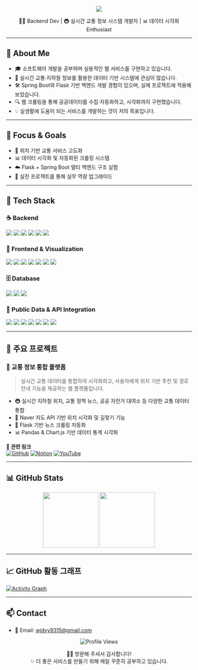 <!-- 💫 헤더 배너: 따뜻한 톤 -->
<p align="center">
  <img src="https://capsule-render.vercel.app/api?type=waving&color=ffb4a2,ffdac1,ffe5d9&height=240&section=header&text=HONG%20JUNG%20PYO!&fontSize=40&fontAlignY=40&desc=백엔드%20웹%20개발자%20|%20실시간%20교통정보%20서비스%20제작&descAlignY=65&animation=fadeIn&fontColor=fff4e6&descColor=ffdcc4" />
</p>

<p align="center">
  🧑‍💻 Backend Dev | 🚇 실시간 교통 정보 시스템 개발자 | 📊 데이터 시각화 Enthusiast
</p>

---

## 💬 About Me

- 🎓 소프트웨어 개발을 공부하며 실용적인 웹 서비스를 구현하고 있습니다.
- 🚦 실시간 교통·지하철 정보를 활용한 데이터 기반 시스템에 관심이 많습니다.
- 🛠 Spring Boot와 Flask 기반 백엔드 개발 경험이 있으며, 실제 프로젝트에 적용해 보았습니다.
- 🔍 웹 크롤링을 통해 공공데이터를 수집·자동화하고, 시각화까지 구현했습니다.
- 💡 실생활에 도움이 되는 서비스를 개발하는 것이 저의 목표입니다.

---

## 🎯 Focus & Goals

- 📡 위치 기반 교통 서비스 고도화
- 📊 데이터 시각화 및 자동화된 크롤링 시스템
- ☁️ Flask + Spring Boot 멀티 백엔드 구조 실험
- 💪 실전 프로젝트를 통해 실무 역량 업그레이드

---

## 🧰 Tech Stack

### ☕ Backend
<p>
  <img src="https://img.shields.io/badge/Java-17-b47149?style=flat&logo=java&logoColor=white"/>
  <img src="https://img.shields.io/badge/Spring_Boot-3.0-a3bf72?style=flat&logo=springboot&logoColor=white"/>
  <img src="https://img.shields.io/badge/Python-3.9-daa25a?style=flat&logo=python&logoColor=white"/>
  <img src="https://img.shields.io/badge/Flask-Web-5c4033?style=flat&logo=flask&logoColor=white"/>
  <img src="https://img.shields.io/badge/REST_API-Designed-ea907a?style=flat"/>
  <img src="https://img.shields.io/badge/OAuth-Integrated-cb997e?style=flat"/>
</p>

### 🎨 Frontend & Visualization
<p>
  <img src="https://img.shields.io/badge/HTML5-E07A5F?style=flat&logo=html5&logoColor=white"/>
  <img src="https://img.shields.io/badge/CSS3-81B29A?style=flat&logo=css3&logoColor=white"/>
  <img src="https://img.shields.io/badge/JavaScript-ES6-F2CC8F?style=flat&logo=javascript&logoColor=black"/>
  <img src="https://img.shields.io/badge/Naver_Maps-API-B7B7A4?style=flat"/>
  <img src="https://img.shields.io/badge/Kakao_Map-API-F4A261?style=flat"/>
  <img src="https://img.shields.io/badge/Matplotlib-Chart-CDB4DB?style=flat"/>
  <img src="https://img.shields.io/badge/Plotly-Graph-DDBEA9?style=flat"/>
</p>

### 🗄️ Database
<p>
  <img src="https://img.shields.io/badge/MySQL-8.0-9A8C98?style=flat&logo=mysql&logoColor=white"/>
  <img src="https://img.shields.io/badge/JDBC-Connector-BC6C25?style=flat"/>
  <img src="https://img.shields.io/badge/PyMySQL-Driver-CFC0A7?style=flat"/>
</p>

### 🔗 Public Data & API Integration
<p>
  <img src="https://img.shields.io/badge/Seoul_Bus_API-Active-D88C9A?style=flat"/>
  <img src="https://img.shields.io/badge/Seoul_Subway_API-Active-E5989B?style=flat"/>
  <img src="https://img.shields.io/badge/Dareungi_Bike_API-Active-F6BD60?style=flat"/>
  <img src="https://img.shields.io/badge/Parking_API-Active-F7A072?style=flat"/>
  <img src="https://img.shields.io/badge/ITS_API-Active-B5838D?style=flat"/>
  <img src="https://img.shields.io/badge/KMA_Weather_API-Active-E0A899?style=flat"/>
  <img src="https://img.shields.io/badge/RSS_News-Parser-DEB887?style=flat"/>
</p>

---

## 🚀 주요 프로젝트

### 🧭 교통 정보 통합 플랫폼

> 실시간 교통 데이터를 통합하여 시각화하고, 사용자에게 위치 기반 추천 및 경로 안내 기능을 제공하는 웹 플랫폼입니다.

- 🚇 실시간 지하철 위치, 교통 정책 뉴스, 공공 자전거 대여소 등 다양한 교통 데이터 통합
- 📍 Naver 지도 API 기반 위치 시각화 및 길찾기 기능
- 🔄 Flask 기반 뉴스 크롤링 자동화
- 📊 Pandas & Chart.js 기반 데이터 통계 시각화

**🔗 관련 링크**  
[![GitHub](https://img.shields.io/badge/GitHub-Repo-4e342e?logo=github&logoColor=white)](https://github.com/Hoooouuuuu/trafficRoad)
[![Notion](https://img.shields.io/badge/Notion-문서-8d6e63?logo=notion&logoColor=white)](https://your-notion-link.com)
[![YouTube](https://img.shields.io/badge/YouTube-시연영상-d2691e?logo=youtube&logoColor=white)](https://your-youtube-demo-link.com)

---

## 📊 GitHub Stats

<p align="center">
  <img src="https://github-readme-stats.vercel.app/api?username=HONGHONGPYO&show_icons=true&theme=gruvbox_light" height="150"/>
  <img src="https://github-readme-stats.vercel.app/api/top-langs/?username=HONGHONGPYO&layout=compact&theme=gruvbox_light" height="150"/>
</p>

---

## 📈 GitHub 활동 그래프

[![Activity Graph](https://github-readme-activity-graph.vercel.app/graph?username=HONGHONGPYO&theme=gruvbox_light)](https://github.com/ashutosh00710/github-readme-activity-graph)

---

## 📫 Contact

- 📧 Email: [wjdvy9315@gmail.com](mailto:wjdvy9315@gmail.com)

<p align="center">
  <img src="https://komarev.com/ghpvc/?username=HONGHONGPYO&style=flat-square&color=ffb4a2" alt="Profile Views" />
</p>

<p align="center">
  🙇‍♂️ 방문해 주셔서 감사합니다!<br>
  ✨ 더 좋은 서비스를 만들기 위해 매일 꾸준히 공부하고 있습니다.
</p>
